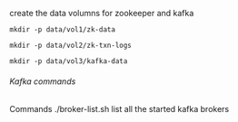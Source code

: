 create the data volumns for zookeeper and kafka

`mkdir -p data/vol1/zk-data`

`mkdir -p data/vol2/zk-txn-logs`

`mkdir -p data/vol3/kafka-data`

###### Kafka commands

Commands ./broker-list.sh list all the started kafka brokers

